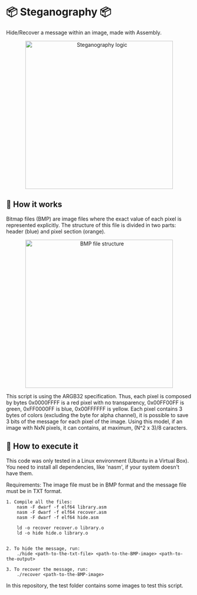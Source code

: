 # 📦 Steganography 📦

Hide/Recover a message within an image, made with Assembly.

<p align="center"><img src="https://i.imgur.com/PLAOtMB.png" width="400" height="400" alt="Steganography logic"></p>

## 🧰 How it works

Bitmap files (BMP) are image files where the exact value of each pixel is represented explicitly. The structure of this file is divided in two parts: header (blue) and pixel section (orange). 

<p align="center"><img src="https://i.imgur.com/EFrdH4Q.png" width="400" height="400" alt="BMP file structure"></p>

This script is using the ARGB32 specification. Thus, each pixel is composed by bytes 0x0000FFFF is a red pixel with no transparency, 0x00FF00FF is green, 0xFF0000FF is blue, 0x00FFFFFF is yellow.
Each pixel contains 3 bytes of colors (excluding the byte for alpha channel), it is possible to save 3 bits of the message for each pixel of the image. Using this model, if an image with NxN pixels, it can contains, at maximum, (N^2 x 3)/8 caracters.

## 🚀 How to execute it

This code was only tested in a Linux environment (Ubuntu in a Virtual Box).
You need to install all dependencies, like 'nasm', if your system doesn't have them.

Requirements: The image file must be in BMP format and the message file must be in TXT format.

```
1. Compile all the files:
	nasm -F dwarf -f elf64 library.asm
	nasm -F dwarf -f elf64 recover.asm
	nasm -F dwarf -f elf64 hide.asm

	ld -o recover recover.o library.o
	ld -o hide hide.o library.o


2. To hide the message, run:
	./hide <path-to-the-txt-file> <path-to-the-BMP-image> <path-to-the-output>

3. To recover the message, run:
	./recover <path-to-the-BMP-image>
```

In this repository, the test folder contains some images to test this script.
